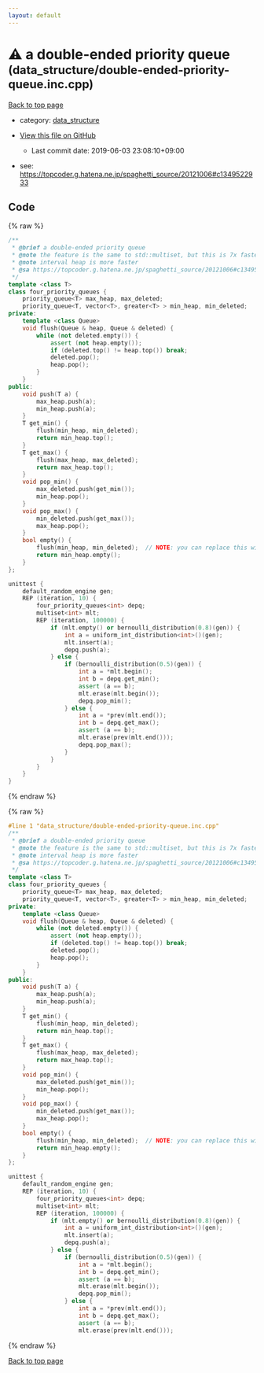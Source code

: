 ```yaml
---
layout: default
---
```


<!-- mathjax config similar to math.stackexchange -->
<script type="text/javascript" async
  src="https://cdnjs.cloudflare.com/ajax/libs/mathjax/2.7.5/MathJax.js?config=TeX-MML-AM_CHTML">
</script>
<script type="text/x-mathjax-config">
  MathJax.Hub.Config({
    TeX: { equationNumbers: { autoNumber: "AMS" }},
    tex2jax: {
      inlineMath: [ ['$','$'] ],
      processEscapes: true
    },
    "HTML-CSS": { matchFontHeight: false },
    displayAlign: "left",
    displayIndent: "2em"
  });
</script>

<script type="text/javascript" src="https://cdnjs.cloudflare.com/ajax/libs/jquery/3.4.1/jquery.min.js"></script>
<script src="https://cdn.jsdelivr.net/npm/jquery-balloon-js@1.1.2/jquery.balloon.min.js" integrity="sha256-ZEYs9VrgAeNuPvs15E39OsyOJaIkXEEt10fzxJ20+2I=" crossorigin="anonymous"></script>
<script type="text/javascript" src="../../assets/js/copy-button.js"></script>
<link rel="stylesheet" href="../../assets/css/copy-button.css" />


# :warning: a double-ended priority queue <small>(data_structure/double-ended-priority-queue.inc.cpp)</small>

<a href="../../index.html">Back to top page</a>

* category: <a href="../../index.html#c8f6850ec2ec3fb32f203c1f4e3c2fd2">data_structure</a>
* <a href="{{ site.github.repository_url }}/blob/master/data_structure/double-ended-priority-queue.inc.cpp">View this file on GitHub</a>
    - Last commit date: 2019-06-03 23:08:10+09:00


* see: <a href="https://topcoder.g.hatena.ne.jp/spaghetti_source/20121006#c1349522933">https://topcoder.g.hatena.ne.jp/spaghetti_source/20121006#c1349522933</a>


## Code

<a id="unbundled"></a>
{% raw %}
```cpp
/**
 * @brief a double-ended priority queue
 * @note the feature is the same to std::multiset, but this is 7x faster for 10^7 operations
 * @note interval heap is more faster
 * @sa https://topcoder.g.hatena.ne.jp/spaghetti_source/20121006#c1349522933
 */
template <class T>
class four_priority_queues {
    priority_queue<T> max_heap, max_deleted;
    priority_queue<T, vector<T>, greater<T> > min_heap, min_deleted;
private:
    template <class Queue>
    void flush(Queue & heap, Queue & deleted) {
        while (not deleted.empty()) {
            assert (not heap.empty());
            if (deleted.top() != heap.top()) break;
            deleted.pop();
            heap.pop();
        }
    }
public:
    void push(T a) {
        max_heap.push(a);
        min_heap.push(a);
    }
    T get_min() {
        flush(min_heap, min_deleted);
        return min_heap.top();
    }
    T get_max() {
        flush(max_heap, max_deleted);
        return max_heap.top();
    }
    void pop_min() {
        max_deleted.push(get_min());
        min_heap.pop();
    }
    void pop_max() {
        min_deleted.push(get_max());
        max_heap.pop();
    }
    bool empty() {
        flush(min_heap, min_deleted);  // NOTE: you can replace this with max_*
        return min_heap.empty();
    }
};

unittest {
    default_random_engine gen;
    REP (iteration, 10) {
        four_priority_queues<int> depq;
        multiset<int> mlt;
        REP (iteration, 100000) {
            if (mlt.empty() or bernoulli_distribution(0.8)(gen)) {
                int a = uniform_int_distribution<int>()(gen);
                mlt.insert(a);
                depq.push(a);
            } else {
                if (bernoulli_distribution(0.5)(gen)) {
                    int a = *mlt.begin();
                    int b = depq.get_min();
                    assert (a == b);
                    mlt.erase(mlt.begin());
                    depq.pop_min();
                } else {
                    int a = *prev(mlt.end());
                    int b = depq.get_max();
                    assert (a == b);
                    mlt.erase(prev(mlt.end()));
                    depq.pop_max();
                }
            }
        }
    }
}

```
{% endraw %}

<a id="bundled"></a>
{% raw %}
```cpp
#line 1 "data_structure/double-ended-priority-queue.inc.cpp"
/**
 * @brief a double-ended priority queue
 * @note the feature is the same to std::multiset, but this is 7x faster for 10^7 operations
 * @note interval heap is more faster
 * @sa https://topcoder.g.hatena.ne.jp/spaghetti_source/20121006#c1349522933
 */
template <class T>
class four_priority_queues {
    priority_queue<T> max_heap, max_deleted;
    priority_queue<T, vector<T>, greater<T> > min_heap, min_deleted;
private:
    template <class Queue>
    void flush(Queue & heap, Queue & deleted) {
        while (not deleted.empty()) {
            assert (not heap.empty());
            if (deleted.top() != heap.top()) break;
            deleted.pop();
            heap.pop();
        }
    }
public:
    void push(T a) {
        max_heap.push(a);
        min_heap.push(a);
    }
    T get_min() {
        flush(min_heap, min_deleted);
        return min_heap.top();
    }
    T get_max() {
        flush(max_heap, max_deleted);
        return max_heap.top();
    }
    void pop_min() {
        max_deleted.push(get_min());
        min_heap.pop();
    }
    void pop_max() {
        min_deleted.push(get_max());
        max_heap.pop();
    }
    bool empty() {
        flush(min_heap, min_deleted);  // NOTE: you can replace this with max_*
        return min_heap.empty();
    }
};

unittest {
    default_random_engine gen;
    REP (iteration, 10) {
        four_priority_queues<int> depq;
        multiset<int> mlt;
        REP (iteration, 100000) {
            if (mlt.empty() or bernoulli_distribution(0.8)(gen)) {
                int a = uniform_int_distribution<int>()(gen);
                mlt.insert(a);
                depq.push(a);
            } else {
                if (bernoulli_distribution(0.5)(gen)) {
                    int a = *mlt.begin();
                    int b = depq.get_min();
                    assert (a == b);
                    mlt.erase(mlt.begin());
                    depq.pop_min();
                } else {
                    int a = *prev(mlt.end());
                    int b = depq.get_max();
                    assert (a == b);
                    mlt.erase(prev(mlt.end()));

```
{% endraw %}

<a href="../../index.html">Back to top page</a>

